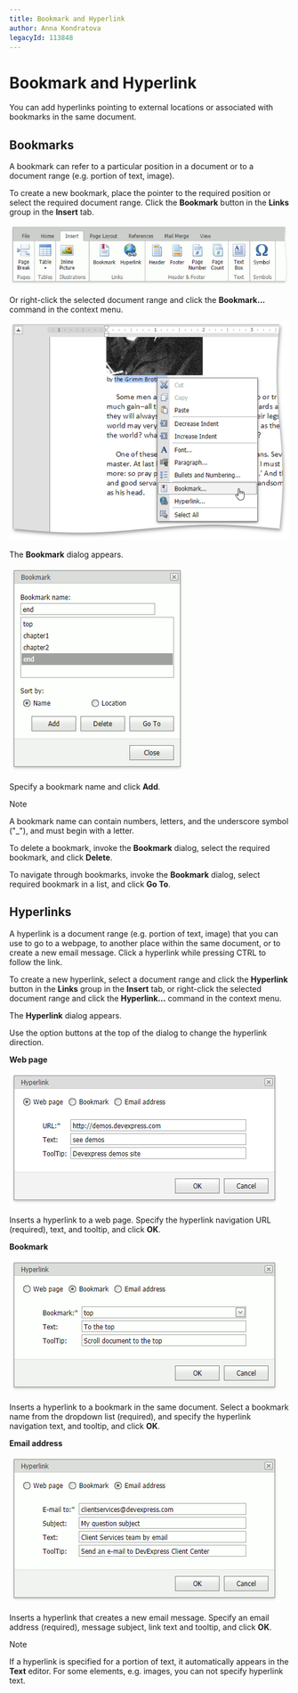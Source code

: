 ```yaml
---
title: Bookmark and Hyperlink
author: Anna Kondratova
legacyId: 113848
---
```

# Bookmark and Hyperlink
You can add hyperlinks pointing to external locations or associated with bookmarks in the same document.

## Bookmarks

A bookmark can refer to a particular position in a document or to a document range (e.g. portion of text, image).

To create a new bookmark, place the pointer to the required position or select the required document range. Click the **Bookmark** button in the **Links** group in the **Insert** tab.

![EUD_ASPxRichEdit_InsertTab](../../../images/img117729.png)

Or right-click the selected document range and click the **Bookmark...** command in the context menu.

![EUD_ASPxRichEdit_Insert_BookmarkContext](../../../images/img117874.png)

The **Bookmark** dialog appears.

![EUD_ASPxRichEdit_Insert_BookmarkDialog](../../../images/rich-text-editor-miscellaneous-insert-bookmark.png)

Specify a bookmark name and click **Add**. 

> [!NOTE]
> A bookmark name can contain numbers, letters, and the underscore symbol ("_"), and must begin with a letter.

To delete a bookmark, invoke the **Bookmark** dialog, select the required bookmark, and click **Delete**.

To navigate through bookmarks, invoke the **Bookmark** dialog, select required bookmark in a list, and click **Go To**.

## Hyperlinks

A hyperlink is a document range (e.g. portion of text, image) that you can use to go to a webpage, to another place within the same document, or to create a new email message. Click a hyperlink while pressing CTRL to follow the link.

To create a new hyperlink, select a document range and click the **Hyperlink** button in the **Links** group in the **Insert** tab, or right-click the selected document range and click the **Hyperlink...** command in the context menu.
 
The **Hyperlink** dialog appears. 
 
Use the option buttons at the top of the dialog to change the hyperlink direction.

**Web page**

![EUD_ASPxRichEdit_Insert_HyperlinkDialog-WebPage](../../../images/img118710.png)

Inserts a hyperlink to a web page. 
Specify the hyperlink navigation URL (required), text, and tooltip, and click **OK**. 

**Bookmark**

![EUD_ASPxRichEdit_Insert_HyperlinkDialog-Bookmark](../../../images/rich-text-editor-miscellaneous-insert-hyperlink-bookmark.png)

Inserts a hyperlink to a bookmark in the same document. 
Select a bookmark name from the dropdown list (required), and specify the hyperlink navigation text, and tooltip, and click **OK**. 

**Email address**

![EUD_ASPxRichEdit_Insert_HyperlinkDialog-Email](../../../images/rich-text-editor-miscellaneous-insert-hyperlink-email.png)

Inserts a hyperlink that creates a new email message. 
Specify an email address (required), message subject, link text and tooltip, and click **OK**.

> [!NOTE]
> If a hyperlink is specified for a portion of text, it automatically appears in the **Text** editor. For some elements, e.g. images, you can not specify hyperlink text. 










